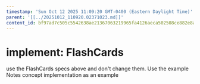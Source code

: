 ```yaml
---
timestamp: 'Sun Oct 12 2025 11:09:20 GMT-0400 (Eastern Daylight Time)'
parent: '[[../20251012_110920.02371023.md]]'
content_id: bf97ad7c505c5542638ae21367063219965fa4126aeca502508ce882e8abd366
---
```


# implement: FlashCards

use the FlashCards specs above and don't change them. Use the example Notes concept implementation as an example
